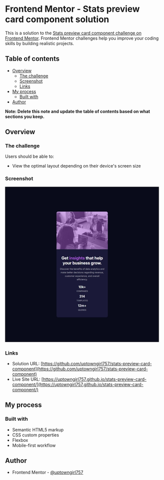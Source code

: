 # Frontend Mentor - Stats preview card component solution

This is a solution to the [Stats preview card component challenge on Frontend Mentor](https://www.frontendmentor.io/challenges/stats-preview-card-component-8JqbgoU62). Frontend Mentor challenges help you improve your coding skills by building realistic projects.

## Table of contents

- [Overview](#overview)
  - [The challenge](#the-challenge)
  - [Screenshot](#screenshot)
  - [Links](#links)
- [My process](#my-process)
  - [Built with](#built-with)
- [Author](#author)

**Note: Delete this note and update the table of contents based on what sections you keep.**

## Overview

### The challenge

Users should be able to:

- View the optimal layout depending on their device's screen size

### Screenshot

![](./images/screenshot.jpeg)

### Links

- Solution URL: [https://github.com/uptowngirl757/stats-preview-card-component](https://github.com/uptowngirl757/stats-preview-card-component)
- Live Site URL: [https://uptowngirl757.github.io/stats-preview-card-component/](https://uptowngirl757.github.io/stats-preview-card-component/)

## My process

### Built with

- Semantic HTML5 markup
- CSS custom properties
- Flexbox
- Mobile-first workflow

## Author

- Frontend Mentor - [@uptowngirl757](https://www.frontendmentor.io/profile/uptowngirl757)
